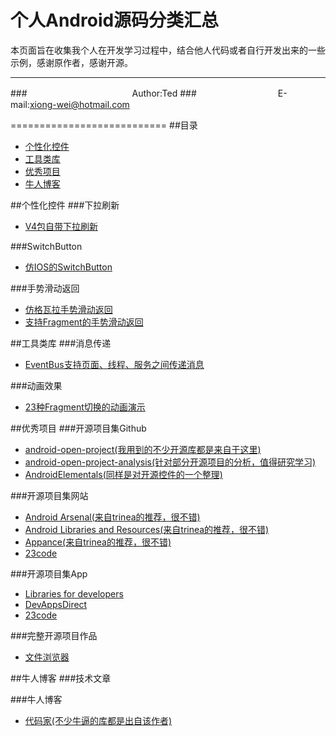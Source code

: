 个人Android源码分类汇总
====================

本页面旨在收集我个人在开发学习过程中，结合他人代码或者自行开发出来的一些示例，感谢原作者，感谢开源。
****
###　　　　　　　　　　　　Author:Ted
###　　　　　　　　　 E-mail:xiong-wei@hotmail.com

===========================
##<a name="home"/>目录
* [个性化控件](#widget)
* [工具类库](#tool)
* [优秀项目](#project)
* [牛人博客](#blog)



##<a name="widget"/>个性化控件
###下拉刷新
* [V4包自带下拉刷新](https://github.com/xiongwei-git/V4PullToRefreshDemo "系统自带的下拉刷新")


###SwitchButton
* [仿IOS的SwitchButton](https://github.com/Issacw0ng/SwitchButton "支持滑动和动画")  


###手势滑动返回
* [仿格瓦拉手势滑动返回](https://github.com/Issacw0ng/SwipeBackLayout "支持手势滑动返回的Activity")
* [支持Fragment的手势滑动返回](http://pan.baidu.com/s/1qW0UPJY "支持Activity和Fragment")


##<a name="tool"/>工具类库
###消息传递
* [EventBus支持页面、线程、服务之间传递消息](https://github.com/greenrobot/EventBus "支持页面、线程、服务之间传递消息")  


###动画效果
* [23种Fragment切换的动画演示](https://github.com/DesarrolloAntonio/FragmentTransactionExtended "23种Fragment切换的动画演示") 


##<a name="project"/>优秀项目
###开源项目集Github
* [android-open-project(我用到的不少开源库都是来自于这里)](https://github.com/Trinea/android-open-project "android-open-project") 
* [android-open-project-analysis(针对部分开源项目的分析，值得研究学习)](https://github.com/android-cn/android-open-project-analysis "android-open-project-analysis") 
* [AndroidElementals(同样是对开源控件的一个整理)](https://github.com/cesards/AndroidElementals "AndroidElementals") 


###开源项目集网站
* [Android Arsenal(来自trinea的推荐，很不错)](https://android-arsenal.com/ "Android Arsenal")
* [Android Libraries and Resources(来自trinea的推荐，很不错)](http://alamkanak.github.io/android-libraries-and-resources/ "Android Libraries and Resources")
* [Appance(来自trinea的推荐，很不错)](http://www.appance.com/ "appance")
* [23code](http://www.23code.com/ "23code")



###开源项目集App
* [Libraries for developers](https://play.google.com/store/apps/details?id=com.desarrollodroide.repos "Libraries")
* [DevAppsDirect](https://play.google.com/store/apps/details?id=com.inappsquared.devappsdirect "DevAppsDirect")
* [23code](https://play.google.com/store/apps/details?id=com.ttcode.appdirect "23code")


###完整开源项目作品
* [文件浏览器](https://github.com/nexes/Android-File-Manager "Android-File-Manager")



##<a name="blog"/>牛人博客
###技术文章

###牛人博客
* [代码家(不少牛逼的库都是出自该作者)](http://daimajia.com/ "代码家") 


